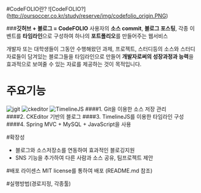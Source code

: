 #CodeFOLIO란?
![CodeFOLIO?] (http://oursoccer.co.kr/study/reserve/img/codefolio_origin.PNG)

###**깃허브 + 블로그 = CodeFOLIO**
사용자의 **소스 commit**, **블로그 포스팅**, 각종 이벤트를 **타임라인**으로 구성하여 하나의 **포트폴리오**를 만들어주는 웹서비스

개발자 또는 대학생들이 그동안 수행해왔던 과제, 프로젝트, 스터디등의 소스와 스터디 자료들이 담겨있는 블로그들을 타임라인으로 만들어 
**개발자로써의 성장과정과 능력**을 효과적으로 보여줄 수 있는 자료를 제공하는 것이 목적입니다.




# 주요기능
![jgit](https://git-scm.com/images/logo@2x.png)  ![ckeditor](http://a.cksource.com/e/1/img/logo-ckeditor-h100.png)  ![TimelineJS](http://onmedia.dw-akademie.com/english/files/TimelineJS-logo-300x96.jpg)
####1. Git을 이용한 소스 저장 관리     
####2. CKEditor 기반의 블로그 
####3. TimelineJS를 이용한 타임라인 구성
####4. Spring MVC + MySQL + JavaScript을 사용




#확장성
- 블로그와 소스저장소를 연동하여 효과적인 블로깅지원
- SNS 기능을 추가하여 다른 사람과 소스 공유, 팀프로젝트 제안




#배포 라이센스
MIT license를 통하여 배포 (README.md 참조)




#실행방법(경로지정, 각종툴)


